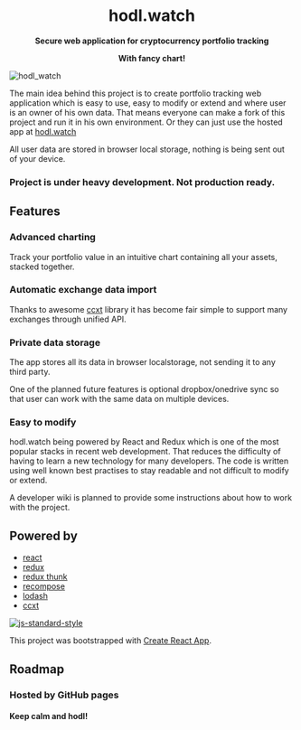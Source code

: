 
<h1 align="center"><strong>hodl.watch</strong></h1>

<p align="center">
  <strong>Secure web application for cryptocurrency portfolio tracking </strong>
</p>
<p align="center">
  <strong>With fancy chart!</strong>
</p>

![hodl_watch](https://user-images.githubusercontent.com/15712581/36936505-585dc762-1efe-11e8-8b04-b3cbe0ea4542.png)

The main idea behind this project is to create portfolio tracking web application which is easy to use, easy to modify or extend and where user is an owner of his own data. That means everyone can make a fork of this project and run it in his own environment. Or they can just use the hosted app at [hodl.watch](https://hodl.watch)

All user data are stored in browser local storage, nothing is being sent out of your device.

### __Project is under heavy development. Not production ready.__



## Features

### Advanced charting
Track your portfolio value in an intuitive chart containing all your assets, stacked together.

### Automatic exchange data import
Thanks to awesome [ccxt](https://github.com/ccxt/ccxt) library it has become fair simple to support many exchanges through unified API.

### Private data storage
The app stores all its data in browser localstorage, not sending it to any third party. 

One of the planned future features is optional dropbox/onedrive sync so that user can work with the same data on multiple devices.

### Easy to modify
hodl.watch being powered by React and Redux which is one of the most popular stacks
in recent web development. That reduces the difficulty of having to learn a new technology for many developers.
The code is written using well known best practises to stay readable and not difficult to modify or extend. 

A developer wiki is planned to provide some instructions about how to work with the project.

## Powered by

 - [react](https://github.com/facebook/react)
 - [redux](https://github.com/reactjs/redux)
 - [redux thunk](https://github.com/gaearon/redux-thunk)
 - [recompose](https://github.com/acdlite/recompose)
 - [lodash](https://github.com/lodash/lodash)
 - [ccxt](https://github.com/ccxt/ccxt)

 [![js-standard-style](https://cdn.rawgit.com/standard/standard/master/badge.svg)](http://standardjs.com)
 <!-- - d3
 - nvd3
 - bulma -->
 
 This project was bootstrapped with [Create React App](https://github.com/facebookincubator/create-react-app).

## Roadmap




### Hosted by GitHub pages

#### Keep calm and hodl!
